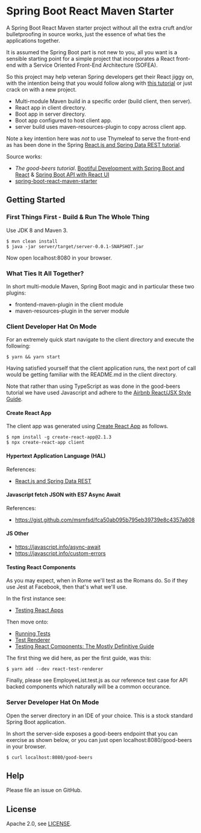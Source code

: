 # Spring Boot React Maven Starter
 
A Spring Boot React Maven starter project without all the extra cruft and/or bulletproofing in source works, just the essence of what ties the applications together. 

It is assumed the Spring Boot part is not new to you, all you want is a sensible starting point for a simple
project that incorporates a React front-end with a Service Oriented Front-End Architecture (SOFEA).

So this project may help veteran Spring developers get their React jiggy on, with the intention being that
you would follow along with [this tutorial](https://developer.okta.com/blog/2017/12/06/bootiful-development-with-spring-boot-and-react) or just crack on with a new project.

* Multi-module Maven build in a specific order (build client, then server).
* React app in client directory.
* Boot app in server directory.
* Boot app configured to host client app.
* server build uses maven-resources-plugin to copy across client app.

Note a key intention here was *not* to use Thymeleaf to serve the front-end as has been done in the Spring
[React.js and Spring Data REST tutorial](https://spring.io/guides/tutorials/react-and-spring-data-rest/).

Source works:

* *The good-beers tutorial*. [Bootiful Development with Spring Boot and React](https://developer.okta.com/blog/2017/12/06/bootiful-development-with-spring-boot-and-react) & [Spring Boot API with React UI](https://github.com/oktadeveloper/spring-boot-react-example)
* [spring-boot-react-maven-starter](https://github.com/shekhargulati/spring-boot-react-maven-starter)

## Getting Started

### First Things First - Build & Run The Whole Thing

Use JDK 8 and Maven 3.

```
$ mvn clean install
$ java -jar server/target/server-0.0.1-SNAPSHOT.jar
```

Now open localhost:8080 in your browser.

### What Ties It All Together?

In short multi-module Maven, Spring Boot magic and in particular these two plugins:

* frontend-maven-plugin in the client module
* maven-resources-plugin in the server module

### Client Developer Hat On Mode

For an extremely quick start navigate to the client directory and execute the following:

```shell
$ yarn && yarn start
```

Having satisfied yourself that the client application runs, the next port of call would be getting 
familiar with the README.md in the client directory.

Note that rather than using TypeScript as was done in the good-beers tutorial we have used Javascript and 
adhere to the [Airbnb React/JSX Style Guide](https://github.com/airbnb/javascript/blob/master/react/README.md).

#### Create React App

The client app was generated using [Create React App](https://github.com/facebook/create-react-app) as follows.

```shell
$ npm install -g create-react-app@2.1.3
$ npx create-react-app client
```

#### Hypertext Application Language (HAL)

References:
* [React.js and Spring Data REST](https://spring.io/guides/tutorials/react-and-spring-data-rest/)

#### Javascript fetch JSON with ES7 Async Await

References:
* https://gist.github.com/msmfsd/fca50ab095b795eb39739e8c4357a808

#### JS Other

* https://javascript.info/async-await
* https://javascript.info/custom-errors

#### Testing React Components

As you may expect, when in Rome we'll test as the Romans do. So if they use Jest at Facebook, then that's what we'll use.

In the first instance see:

* [Testing React Apps](https://jestjs.io/docs/en/tutorial-react)

Then move onto:

* [Running Tests](https://facebook.github.io/create-react-app/docs/running-tests)
* [Test Renderer](https://reactjs.org/docs/test-renderer.html)
* [Testing React Components: The Mostly Definitive Guide](https://www.valentinog.com/blog/testing-react/#more-1449)

The first thing we did here, as per the first guide, was this:

```shell
$ yarn add --dev react-test-renderer
```

Finally, please see EmployeeList.test.js as our reference test case for API backed components which naturally will be a common occurance.

### Server Developer Hat On Mode

Open the server directory in an IDE of your choice. This is a stock standard Spring Boot application.

In short the server-side exposes a good-beers endpoint that you can exercise as shown below, or you can just open 
localhost:8080/good-beers in your browser.

```shell
$ curl localhost:8080/good-beers
```

## Help

Please file an issue on GitHub.

## License

Apache 2.0, see [LICENSE](LICENSE).
